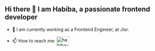 ## Hi there 👋 I am Habiba, a passionate frontend developer

<!--
**habiba118/habiba118** is a ✨ _special_ ✨ repository because its `README.md` (this file) appears on your GitHub profile.

Here are some ideas to get you started: -->

- 🔭 I am currently working as a Frontend Engineer, at Jisr.
<!-- - 💬 Ask me about: React.js, TypeScript, Cypress, Git -->
- 📫 How to reach me: <a href="www.linkedin.com/in/habiba-asban-🇵🇸-7a9632234" target="blank"><img align="center" src="https://raw.githubusercontent.com/rahuldkjain/github-profile-readme-generator/master/src/images/icons/Social/linked-in-alt.svg" alt="habiba-asban-🇵🇸-7a9632234" height="30" width="40" /></a>


<!--
## About me

You might recognize me as habiba118.

| Rank | Languages |
|-----:|-----------|
|     1| JavaScript|
|     2| Python    |
|     3| SQL       |

-->

